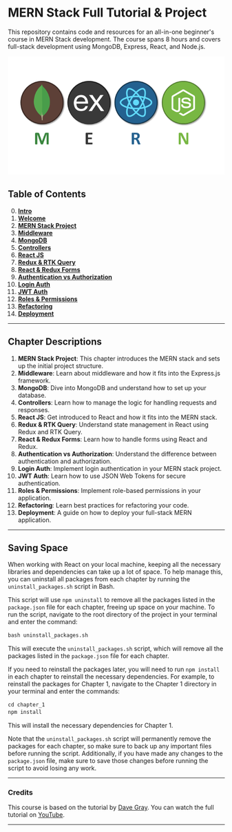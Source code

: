 # MERN Stack Full Tutorial & Project

This repository contains code and resources for an all-in-one beginner's course in MERN Stack development. The course spans 8 hours and covers full-stack development using MongoDB, Express, React, and Node.js.

![MERN logo](img/mern.png)

## Table of Contents

0. **[Intro](#intro)**
1. **[Welcome](#welcome)**
2. **[MERN Stack Project](#mern-stack-project)**
3. **[Middleware](#middleware)**
4. **[MongoDB](#mongodb)**
5. **[Controllers](#controllers)**
6. **[React JS](#react-js)**
7. **[Redux & RTK Query](#redux--rtk-query)**
8. **[React & Redux Forms](#react--redux-forms)**
9. **[Authentication vs Authorization](#authentication-vs-authorization)**
10. **[Login Auth](#login-auth)**
11. **[JWT Auth](#jwt-auth)**
12. **[Roles & Permissions](#roles--permissions)**
13. **[Refactoring](#refactoring)**
14. **[Deployment](#deployment)**

---

## Chapter Descriptions

1. **MERN Stack Project**: This chapter introduces the MERN stack and sets up the initial project structure.
2. **Middleware**: Learn about middleware and how it fits into the Express.js framework.
3. **MongoDB**: Dive into MongoDB and understand how to set up your database.
4. **Controllers**: Learn how to manage the logic for handling requests and responses.
5. **React JS**: Get introduced to React and how it fits into the MERN stack.
6. **Redux & RTK Query**: Understand state management in React using Redux and RTK Query.
7. **React & Redux Forms**: Learn how to handle forms using React and Redux.
8. **Authentication vs Authorization**: Understand the difference between authentication and authorization.
9. **Login Auth**: Implement login authentication in your MERN stack project.
10. **JWT Auth**: Learn how to use JSON Web Tokens for secure authentication.
11. **Roles & Permissions**: Implement role-based permissions in your application.
12. **Refactoring**: Learn best practices for refactoring your code.
13. **Deployment**: A guide on how to deploy your full-stack MERN application.

---

## Saving Space

When working with React on your local machine, keeping all the necessary libraries and dependencies can take up a lot of space. To help manage this, you can uninstall all packages from each chapter by running the `uninstall_packages.sh` script in Bash.

This script will use `npm uninstall` to remove all the packages listed in the `package.json` file for each chapter, freeing up space on your machine. To run the script, navigate to the root directory of the project in your terminal and enter the command:

```markdown
bash uninstall_packages.sh
```

This will execute the `uninstall_packages.sh` script, which will remove all the packages listed in the `package.json` file for each chapter.

If you need to reinstall the packages later, you will need to run `npm install` in each chapter to reinstall the necessary dependencies. For example, to reinstall the packages for Chapter 1, navigate to the Chapter 1 directory in your terminal and enter the commands:

```markdown
cd chapter_1
npm install
```

This will install the necessary dependencies for Chapter 1.

Note that the `uninstall_packages.sh` script will permanently remove the packages for each chapter, so make sure to back up any important files before running the script. Additionally, if you have made any changes to the `package.json` file, make sure to save those changes before running the script to avoid losing any work.

---
### Credits

This course is based on the tutorial by [Dave Gray](https://www.youtube.com/channel/UCY38RvRIxYODO4penyxUwTg). You can watch the full tutorial on [YouTube](https://www.youtube.com/watch?v=EfAl9bwzVZk&ab_channel=DaveGray).

---
